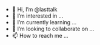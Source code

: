 - 👋 Hi, I’m @lasttalk
- 👀 I’m interested in ...
- 🌱 I’m currently learning ...
- 💞️ I’m looking to collaborate on ...
- 📫 How to reach me ...

<!---
lasttalk/lasttalk is a ✨ special ✨ repository because its `README.md` (this file) appears on your GitHub profile.
You can click the Preview link to take a look at your changes.
--->
